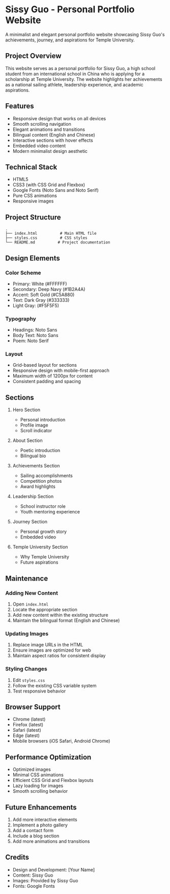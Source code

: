 # Sissy Guo - Personal Portfolio Website

A minimalist and elegant personal portfolio website showcasing Sissy Guo's achievements, journey, and aspirations for Temple University.

## Project Overview

This website serves as a personal portfolio for Sissy Guo, a high school student from an international school in China who is applying for a scholarship at Temple University. The website highlights her achievements as a national sailing athlete, leadership experience, and academic aspirations.

## Features

- Responsive design that works on all devices
- Smooth scrolling navigation
- Elegant animations and transitions
- Bilingual content (English and Chinese)
- Interactive sections with hover effects
- Embedded video content
- Modern minimalist design aesthetic

## Technical Stack

- HTML5
- CSS3 (with CSS Grid and Flexbox)
- Google Fonts (Noto Sans and Noto Serif)
- Pure CSS animations
- Responsive images

## Project Structure

```
.
├── index.html          # Main HTML file
├── styles.css          # CSS styles
└── README.md          # Project documentation
```

## Design Elements

### Color Scheme
- Primary: White (#FFFFFF)
- Secondary: Deep Navy (#1B2A4A)
- Accent: Soft Gold (#C5A880)
- Text: Dark Gray (#333333)
- Light Gray: (#F5F5F5)

### Typography
- Headings: Noto Sans
- Body Text: Noto Sans
- Poem: Noto Serif

### Layout
- Grid-based layout for sections
- Responsive design with mobile-first approach
- Maximum width of 1200px for content
- Consistent padding and spacing

## Sections

1. Hero Section
   - Personal introduction
   - Profile image
   - Scroll indicator

2. About Section
   - Poetic introduction
   - Bilingual bio

3. Achievements Section
   - Sailing accomplishments
   - Competition photos
   - Award highlights

4. Leadership Section
   - School instructor role
   - Youth mentoring experience

5. Journey Section
   - Personal growth story
   - Embedded video

6. Temple University Section
   - Why Temple University
   - Future aspirations

## Maintenance

### Adding New Content
1. Open `index.html`
2. Locate the appropriate section
3. Add new content within the existing structure
4. Maintain the bilingual format (English and Chinese)

### Updating Images
1. Replace image URLs in the HTML
2. Ensure images are optimized for web
3. Maintain aspect ratios for consistent display

### Styling Changes
1. Edit `styles.css`
2. Follow the existing CSS variable system
3. Test responsive behavior

## Browser Support

- Chrome (latest)
- Firefox (latest)
- Safari (latest)
- Edge (latest)
- Mobile browsers (iOS Safari, Android Chrome)

## Performance Optimization

- Optimized images
- Minimal CSS animations
- Efficient CSS Grid and Flexbox layouts
- Lazy loading for images
- Smooth scrolling behavior

## Future Enhancements

1. Add more interactive elements
2. Implement a photo gallery
3. Add a contact form
4. Include a blog section
5. Add more animations and transitions

## Credits

- Design and Development: [Your Name]
- Content: Sissy Guo
- Images: Provided by Sissy Guo
- Fonts: Google Fonts 